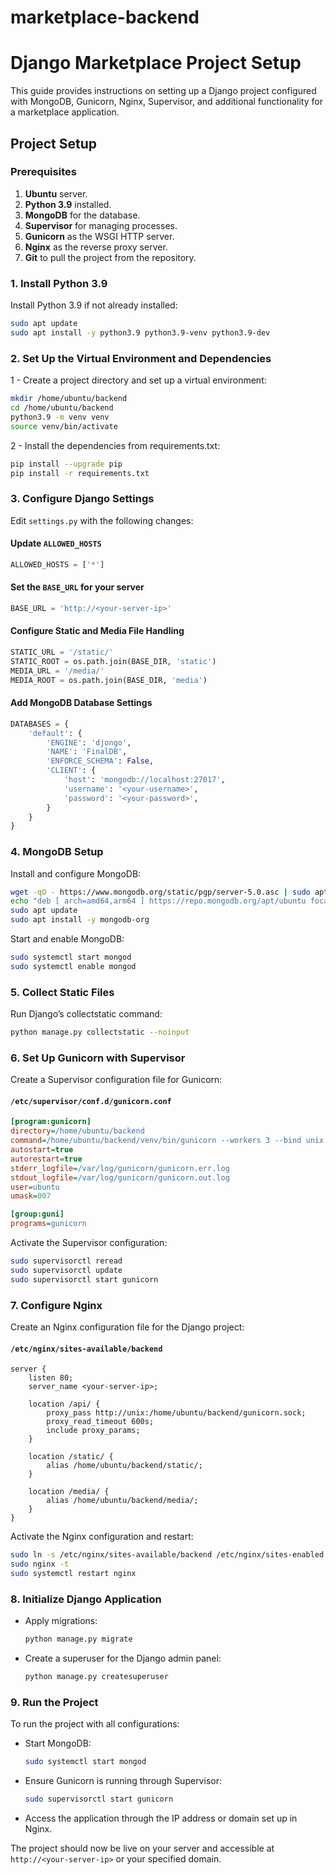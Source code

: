 # marketplace-backend

# Django Marketplace Project Setup

This guide provides instructions on setting up a Django project configured with MongoDB, Gunicorn, Nginx, Supervisor, and additional functionality for a marketplace application.

## Project Setup

### Prerequisites

1. **Ubuntu** server.
2. **Python 3.9** installed.
3. **MongoDB** for the database.
4. **Supervisor** for managing processes.
5. **Gunicorn** as the WSGI HTTP server.
6. **Nginx** as the reverse proxy server.
7. **Git** to pull the project from the repository.

### 1. Install Python 3.9

Install Python 3.9 if not already installed:
```bash
sudo apt update
sudo apt install -y python3.9 python3.9-venv python3.9-dev
```

### 2. Set Up the Virtual Environment and Dependencies
1 - Create a project directory and set up a virtual environment:

```bash
mkdir /home/ubuntu/backend
cd /home/ubuntu/backend
python3.9 -m venv venv
source venv/bin/activate
```

2 - Install the dependencies from requirements.txt:

```bash
pip install --upgrade pip
pip install -r requirements.txt
```

### 3. Configure Django Settings

Edit `settings.py` with the following changes:

#### Update `ALLOWED_HOSTS`

```python
ALLOWED_HOSTS = ['*']
```

#### Set the `BASE_URL` for your server

```python
BASE_URL = 'http://<your-server-ip>'
```

#### Configure Static and Media File Handling

```python
STATIC_URL = '/static/'
STATIC_ROOT = os.path.join(BASE_DIR, 'static')
MEDIA_URL = '/media/'
MEDIA_ROOT = os.path.join(BASE_DIR, 'media')
```

#### Add MongoDB Database Settings

```python
DATABASES = {
    'default': {
        'ENGINE': 'djongo',
        'NAME': 'FinalDB',
        'ENFORCE_SCHEMA': False,
        'CLIENT': {
            'host': 'mongodb://localhost:27017',
            'username': '<your-username>',
            'password': '<your-password>',
        }
    }
}
```

### 4. MongoDB Setup

Install and configure MongoDB:

```bash
wget -qO - https://www.mongodb.org/static/pgp/server-5.0.asc | sudo apt-key add -
echo "deb [ arch=amd64,arm64 ] https://repo.mongodb.org/apt/ubuntu focal/mongodb-org/5.0 multiverse" | sudo tee /etc/apt/sources.list.d/mongodb-org-5.0.list
sudo apt update
sudo apt install -y mongodb-org
```

Start and enable MongoDB:

```bash
sudo systemctl start mongod
sudo systemctl enable mongod
```

### 5. Collect Static Files

Run Django’s collectstatic command:

```bash
python manage.py collectstatic --noinput
```

### 6. Set Up Gunicorn with Supervisor

Create a Supervisor configuration file for Gunicorn:

#### `/etc/supervisor/conf.d/gunicorn.conf`

```ini
[program:gunicorn]
directory=/home/ubuntu/backend
command=/home/ubuntu/backend/venv/bin/gunicorn --workers 3 --bind unix:/home/ubuntu/backend/gunicorn.sock backend.wsgi:application
autostart=true
autorestart=true
stderr_logfile=/var/log/gunicorn/gunicorn.err.log
stdout_logfile=/var/log/gunicorn/gunicorn.out.log
user=ubuntu
umask=007

[group:guni]
programs=gunicorn
```

Activate the Supervisor configuration:

```bash
sudo supervisorctl reread
sudo supervisorctl update
sudo supervisorctl start gunicorn
```

### 7. Configure Nginx

Create an Nginx configuration file for the Django project:

#### `/etc/nginx/sites-available/backend`

```nginx
server {
    listen 80;
    server_name <your-server-ip>;

    location /api/ {
        proxy_pass http://unix:/home/ubuntu/backend/gunicorn.sock;
        proxy_read_timeout 600s;
        include proxy_params;
    }

    location /static/ {
        alias /home/ubuntu/backend/static/;
    }

    location /media/ {
        alias /home/ubuntu/backend/media/;
    }
}
```

Activate the Nginx configuration and restart:

```bash
sudo ln -s /etc/nginx/sites-available/backend /etc/nginx/sites-enabled
sudo nginx -t
sudo systemctl restart nginx
```

### 8. Initialize Django Application

- Apply migrations:

  ```bash
  python manage.py migrate
  ```

- Create a superuser for the Django admin panel:

  ```bash
  python manage.py createsuperuser
  ```

### 9. Run the Project

To run the project with all configurations:

- Start MongoDB:

  ```bash
  sudo systemctl start mongod
  ```

- Ensure Gunicorn is running through Supervisor:

  ```bash
  sudo supervisorctl start gunicorn
  ```

- Access the application through the IP address or domain set up in Nginx.

The project should now be live on your server and accessible at `http://<your-server-ip>` or your specified domain.




